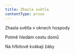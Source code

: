 ```yaml
---
title: Zhasla světla
contentType: prose
---
```


<section>

Zhasla světla v oknech hospody

Potmě hledám cestu domů

Na hřbitově kvákají žáby

</section>

